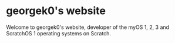 # georgek0's website
Welcome to georgek0's website, developer of the myOS 1, 2, 3 and ScratchOS 1 operating systems on Scratch.

